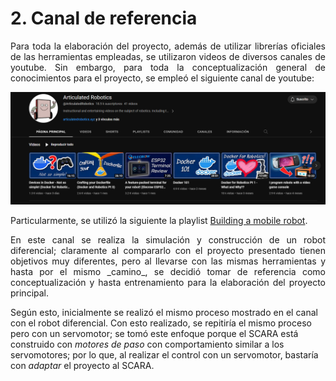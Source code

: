 # 2. Canal de referencia


<p style="text-align: justify;">
Para toda la elaboración del proyecto, además de utilizar librerías oficiales de las herramientas empleadas, se utilizaron videos de diversos canales de youtube. Sin embargo, para toda la conceptualización general de conocimientos para el proyecto, se empleó el siguiente canal de youtube:
</p style="text-align: justify;">


![](img/canal.png)


Particularmente, se utilizó la siguiente la playlist [Building a mobile robot](https://www.youtube.com/watch?v=OWeLUSzxMsw&list=PLunhqkrRNRhYAffV8JDiFOatQXuU-NnxT). <br>

<p style="text-align: justify;">
En este canal se realiza la simulación y construcción de un robot diferencial; claramente al compararlo con el proyecto presentado tienen objetivos muy diferentes, pero al llevarse con las mismas herramientas y hasta por el mismo _camino_, se decidió tomar de referencia como conceptualización y hasta entrenamiento para la elaboración del proyecto principal.  <br>


Según esto, inicialmente se realizó el mismo proceso mostrado en el canal con el robot diferencial. Con esto realizado, se repitiría el mismo proceso pero con un servomotor; se tomó este enfoque porque el SCARA está construido con _motores de paso_ con comportamiento similar a los servomotores; por lo que, al realizar el control con un servomotor, bastaría con _adaptar_ el proyecto al SCARA. <br>
</p style="text-align: justify;">

